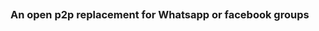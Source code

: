 <span style="display: inline-block; background: url(resources/logo.svg); width: 70%; height: 200px; background-size: contain; background-repeat: no-repeat;"></span>

### An open p2p replacement for Whatsapp or facebook groups